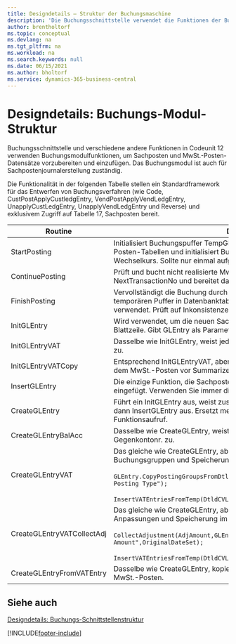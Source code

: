 ```yaml
---
title: Designdetails – Struktur der Buchungsmaschine
description: 'Die Buchungsschnittstelle verwendet die Funktionen der Buchungsmaschine, um Datensätze für das Hauptbuch und die MwSt.-Posten vorzubereiten und einzufügen.'
author: brentholtorf
ms.topic: conceptual
ms.devlang: na
ms.tgt_pltfrm: na
ms.workload: na
ms.search.keywords: null
ms.date: 06/15/2021
ms.author: bholtorf
ms.service: dynamics-365-business-central
---
```

# Designdetails: Buchungs-Modul-Struktur
Buchungsschnittstelle und verschiedene andere Funktionen in Codeunit 12 verwenden Buchungsmodulfunktionen, um Sachposten und MwSt.-Posten-Datensätze vorzubereiten und einzufügen. Das Buchungsmodul ist auch für Sachpostenjournalerstellung zuständig.  
  
 Die Funktionalität in der folgenden Tabelle stellen ein Standardframework für das Entwerfen von Buchungsverfahren (wie Code, CustPostApplyCustledgEntry, VendPostApplyVendLedgEntry, UnapplyCustLedgEntry, UnapplyVendLedgEntry und Reverse) und exklusivem Zugriff auf Tabelle 17, Sachposten bereit.  
  
|Routine|Description|  
|-------------|---------------------------------------|  
|StartPosting|Initialisiert Buchungspuffer TempGLEntryBuf, sperrt Sachposten- und MwSt.-Posten-Tabellen und initialisiert Buchhaltungsperiode, Sachpostenjournal und Wechselkurs. Sollte nur einmal aufgerufen werden, dann ist NextEntryNo 0.|  
|ContinuePosting|Prüft und bucht nicht realisierte MwSt. für vorheriges Transaktioninkrement NextTransactionNo und bereitet das Buchen der nächsten Zeile vor.|  
|FinishPosting|Vervollständigt die Buchung durch das Einfügen von Sachposten vom temporären Puffer in Datenbanktabelle. Immer zusammen mit StartPosting verwendet. Prüft auf Inkonsistenzen.|  
|InitGLEntry|Wird verwendet, um die neuen Sachposten für Gen initialisieren. Buch.-Blattzeile. Gibt GLEntry als Parameter zurück.|  
|InitGLEntryVAT|Dasselbe wie InitGLEntry, weist jedoch auch Gegenkontonr. und SummarizeVAT zu.|  
|InitGLEntryVATCopy|Entsprechend InitGLEntryVAT, aber kopiert auch Buchungsgruppendaten aus dem MwSt.-Posten vor SummarizeVAT.|  
|InsertGLEntry|Die einzige Funktion, die Sachposten in globale TempGLEntryBuf-Tabelle eingefügt. Verwenden Sie immer diese Funktion für Einfügung.|  
|CreateGLEntry|Führt ein InitGLEntry aus, weist zusätzlichen Währungs-Betrag zu und führt dann InsertGLEntry aus. Ersetzt mehrere Codezeilen mit einem einzigen Funktionsaufruf.|  
|CreateGLEntryBalAcc|Dasselbe wie CreateGLEntry, weist jedoch auch Gegenkontoart und Gegenkontonr. zu.|  
|CreateGLEntryVAT|Das gleiche wie CreateGLEntry, aber mit zusätzlicher Verarbeitung für Buchungsgruppen und Speicherung im temporären MwSt.-Puffer:<br /><br /> `GLEntry.CopyPostingGroupsFromDtldCVBuf(DtldCVLedgEntryBuf,GenJnlLine."Gen. Posting Type");`<br /><br /> `InsertVATEntriesFromTemp(DtldCVLedgEntryBuf,GLEntry);`|  
|CreateGLEntryVATCollectAdj|Das gleiche wie CreateGLEntry, aber mit zusätzlicher Sammlung von Anpassungen und Speicherung im temporären MwSt.-Puffer:<br /><br /> `CollectAdjustment(AdjAmount,GLEntry.Amount,GLEntry."Additional-Currency Amount",OriginalDateSet);`<br /><br /> `InsertVATEntriesFromTemp(DtldCVLedgEntryBuf,GLEntry);`|  
|CreateGLEntryFromVATEntry|Dasselbe wie CreateGLEntry, kopiert jedoch auch Buchungsgruppen von MwSt.-Posten.|  
  
## Siehe auch  
 [Designdetails: Buchungs-Schnittstellenstruktur](design-details-posting-interface-structure.md)

[!INCLUDE[footer-include](includes/footer-banner.md)]